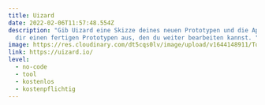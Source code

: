 ```yaml
---
title: Uizard
date: 2022-02-06T11:57:48.554Z
description: "Gib Uizard eine Skizze deines neuen Prototypen und die App spuckt
  dir einen fertigen Prototypen aus, den du weiter bearbeiten kannst. "
image: https://res.cloudinary.com/dt5cqs0lv/image/upload/v1644148911/Tools/Tool/Screenshot_2022-02-06_at_12-59-20_Uizard_bcfqlu.jpg
link: https://uizard.io/
level:
  - no-code
  - tool
  - kostenlos
  - kostenpflichtig
---
```

